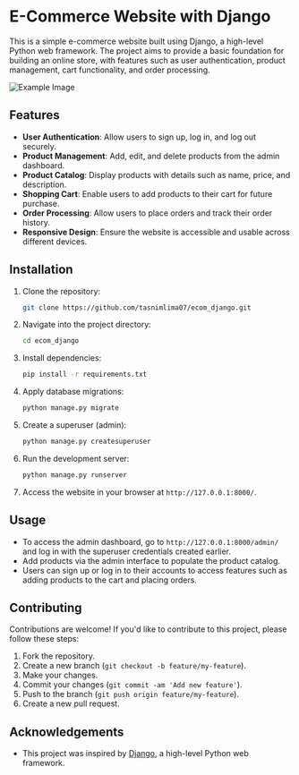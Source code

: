 # E-Commerce Website with Django

This is a simple e-commerce website built using Django, a high-level Python web framework. The project aims to provide a basic foundation for building an online store, with features such as user authentication, product management, cart functionality, and order processing.

![Example Image](img/ecom.png)


## Features

- **User Authentication**: Allow users to sign up, log in, and log out securely.
- **Product Management**: Add, edit, and delete products from the admin dashboard.
- **Product Catalog**: Display products with details such as name, price, and description.
- **Shopping Cart**: Enable users to add products to their cart for future purchase.
- **Order Processing**: Allow users to place orders and track their order history.
- **Responsive Design**: Ensure the website is accessible and usable across different devices.

## Installation

1. Clone the repository:

    ```bash
    git clone https://github.com/tasnimlima07/ecom_django.git
    ```

2. Navigate into the project directory:

    ```bash
    cd ecom_django
    ```

3. Install dependencies:

    ```bash
    pip install -r requirements.txt
    ```

4. Apply database migrations:

    ```bash
    python manage.py migrate
    ```

5. Create a superuser (admin):

    ```bash
    python manage.py createsuperuser
    ```

6. Run the development server:

    ```bash
    python manage.py runserver
    ```

7. Access the website in your browser at `http://127.0.0.1:8000/`.

## Usage

- To access the admin dashboard, go to `http://127.0.0.1:8000/admin/` and log in with the superuser credentials created earlier.
- Add products via the admin interface to populate the product catalog.
- Users can sign up or log in to their accounts to access features such as adding products to the cart and placing orders.

## Contributing

Contributions are welcome! If you'd like to contribute to this project, please follow these steps:

1. Fork the repository.
2. Create a new branch (`git checkout -b feature/my-feature`).
3. Make your changes.
4. Commit your changes (`git commit -am 'Add new feature'`).
5. Push to the branch (`git push origin feature/my-feature`).
6. Create a new pull request.


## Acknowledgements

- This project was inspired by [Django](https://www.djangoproject.com/), a high-level Python web framework.
